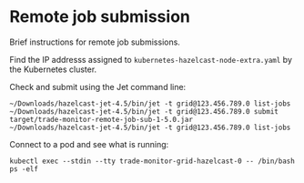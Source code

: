 # Remote job submission

Brief instructions for remote job submissions.

Find the IP addresss assigned to `kubernetes-hazelcast-node-extra.yaml` by the Kubernetes cluster.

Check and submit using the Jet command line:

```
~/Downloads/hazelcast-jet-4.5/bin/jet -t grid@123.456.789.0 list-jobs
~/Downloads/hazelcast-jet-4.5/bin/jet -t grid@123.456.789.0 submit target/trade-monitor-remote-job-sub-1-5.0.jar
~/Downloads/hazelcast-jet-4.5/bin/jet -t grid@123.456.789.0 list-jobs
```

Connect to a pod and see what is running:

```
kubectl exec --stdin --tty trade-monitor-grid-hazelcast-0 -- /bin/bash
ps -elf
```
